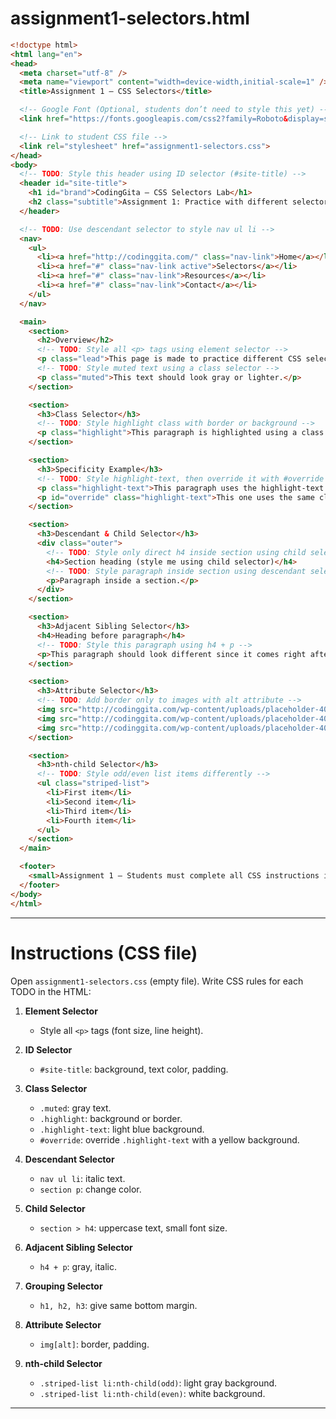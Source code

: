 # assignment1-selectors.html 

```html
<!doctype html>
<html lang="en">
<head>
  <meta charset="utf-8" />
  <meta name="viewport" content="width=device-width,initial-scale=1" />
  <title>Assignment 1 — CSS Selectors</title>

  <!-- Google Font (Optional, students don’t need to style this yet) -->
  <link href="https://fonts.googleapis.com/css2?family=Roboto&display=swap" rel="stylesheet">

  <!-- Link to student CSS file -->
  <link rel="stylesheet" href="assignment1-selectors.css">
</head>
<body>
  <!-- TODO: Style this header using ID selector (#site-title) -->
  <header id="site-title">
    <h1 id="brand">CodingGita — CSS Selectors Lab</h1>
    <h2 class="subtitle">Assignment 1: Practice with different selectors</h2>
  </header>

  <!-- TODO: Use descendant selector to style nav ul li -->
  <nav>
    <ul>
      <li><a href="http://codinggita.com/" class="nav-link">Home</a></li>
      <li><a href="#" class="nav-link active">Selectors</a></li>
      <li><a href="#" class="nav-link">Resources</a></li>
      <li><a href="#" class="nav-link">Contact</a></li>
    </ul>
  </nav>

  <main>
    <section>
      <h2>Overview</h2>
      <!-- TODO: Style all <p> tags using element selector -->
      <p class="lead">This page is made to practice different CSS selectors.</p>
      <!-- TODO: Style muted text using a class selector -->
      <p class="muted">This text should look gray or lighter.</p>
    </section>

    <section>
      <h3>Class Selector</h3>
      <!-- TODO: Style highlight class with border or background -->
      <p class="highlight">This paragraph is highlighted using a class.</p>
    </section>

    <section>
      <h3>Specificity Example</h3>
      <!-- TODO: Style highlight-text, then override it with #override -->
      <p class="highlight-text">This paragraph uses the highlight-text class.</p>
      <p id="override" class="highlight-text">This one uses the same class, but also an ID — ID should win.</p>
    </section>

    <section>
      <h3>Descendant & Child Selector</h3>
      <div class="outer">
        <!-- TODO: Style only direct h4 inside section using child selector -->
        <h4>Section heading (style me using child selector)</h4>
        <!-- TODO: Style paragraph inside section using descendant selector -->
        <p>Paragraph inside a section.</p>
      </div>
    </section>

    <section>
      <h3>Adjacent Sibling Selector</h3>
      <h4>Heading before paragraph</h4>
      <!-- TODO: Style this paragraph using h4 + p -->
      <p>This paragraph should look different since it comes right after h4.</p>
    </section>

    <section>
      <h3>Attribute Selector</h3>
      <!-- TODO: Add border only to images with alt attribute -->
      <img src="http://codinggita.com/wp-content/uploads/placeholder-400x200.png" alt="Image with alt">
      <img src="http://codinggita.com/wp-content/uploads/placeholder-400x200.png">
      <img src="http://codinggita.com/wp-content/uploads/placeholder-400x200.png" alt="Another image with alt">
    </section>

    <section>
      <h3>nth-child Selector</h3>
      <!-- TODO: Style odd/even list items differently -->
      <ul class="striped-list">
        <li>First item</li>
        <li>Second item</li>
        <li>Third item</li>
        <li>Fourth item</li>
      </ul>
    </section>
  </main>

  <footer>
    <small>Assignment 1 — Students must complete all CSS instructions inside <strong>assignment1-selectors.css</strong></small>
  </footer>
</body>
</html>
```

---

# Instructions (CSS file)

Open `assignment1-selectors.css` (empty file).
Write CSS rules for each TODO in the HTML:

1. **Element Selector**

   * Style all `<p>` tags (font size, line height).

2. **ID Selector**

   * `#site-title`: background, text color, padding.

3. **Class Selector**

   * `.muted`: gray text.
   * `.highlight`: background or border.
   * `.highlight-text`: light blue background.
   * `#override`: override `.highlight-text` with a yellow background.

4. **Descendant Selector**

   * `nav ul li`: italic text.
   * `section p`: change color.

5. **Child Selector**

   * `section > h4`: uppercase text, small font size.

6. **Adjacent Sibling Selector**

   * `h4 + p`: gray, italic.

7. **Grouping Selector**

   * `h1, h2, h3`: give same bottom margin.

8. **Attribute Selector**

   * `img[alt]`: border, padding.

9. **nth-child Selector**

   * `.striped-list li:nth-child(odd)`: light gray background.
   * `.striped-list li:nth-child(even)`: white background.

---

